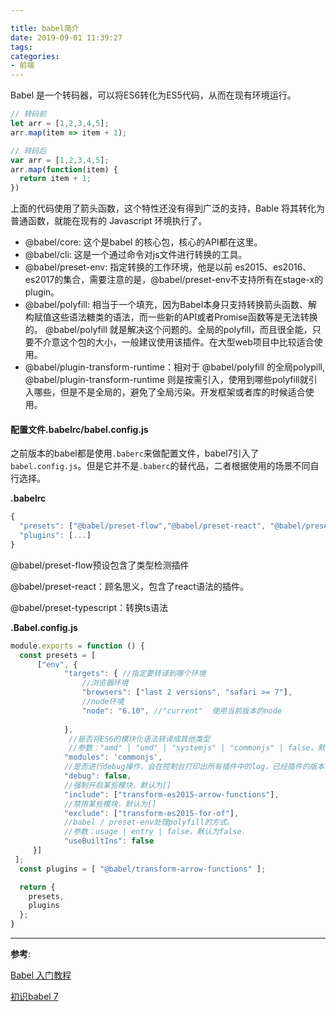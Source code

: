 ```yaml
---

title: babel简介
date: 2019-09-01 11:39:27
tags:
categories:
- 前端
---
```


Babel 是一个转码器，可以将ES6转化为ES5代码，从而在现有环境运行。

```javascript
// 转码前
let arr = [1,2,3,4,5];
arr.map(item => item + 1);

// 转码后
var arr = [1,2,3,4,5];
arr.map(function(item) {
  return item + 1;
})
```

上面的代码使用了箭头函数，这个特性还没有得到广泛的支持，Bable 将其转化为普通函数，就能在现有的 Javascript 环境执行了。



- @babel/core: 这个是babel 的核心包，核心的API都在这里。
- @babel/cli: 这是一个通过命令对js文件进行转换的工具。
- @babel/preset-env: 指定转换的工作环境，他是以前 es2015、es2016、es2017的集合，需要注意的是，@babel/preset-env不支持所有在stage-x的plugin。
- @babel/polyfill: 相当于一个填充，因为Babel本身只支持转换箭头函数、解构赋值这些语法糖类的语法，而一些新的API或者Promise函数等是无法转换的。 @babel/polyfill 就是解决这个问题的。全局的polyfill，而且很全能，只要不介意这个包的大小，一般建议使用该插件。在大型web项目中比较适合使用。
- @babel/plugin-transform-runtime：相对于 @babel/polyfill 的全局polypill, @babel/plugin-transform-runtime 则是按需引入，使用到哪些polyfill就引入哪些，但是不是全局的，避免了全局污染。开发框架或者库的时候适合使用。



#### 配置文件.babelrc/babel.config.js

之前版本的babel都是使用`.baberc`来做配置文件，babel7引入了`babel.config.js`。但是它并不是`.baberc`的替代品，二者根据使用的场景不同自行选择。

**.babelrc**

```javascript
{
  "presets": ["@babel/preset-flow","@babel/preset-react", "@babel/preset-typescript"],
  "plugins": [...]
}
```

@babel/preset-flow预设包含了类型检测插件

@babel/preset-react：顾名思义，包含了react语法的插件。

@babel/preset-typescript：转换ts语法

**.Babel.config.js**

```javascript
module.exports = function () {
  const presets = [ 
      ["env", {
            "targets": { //指定要转译到哪个环境
                //浏览器环境
                "browsers": ["last 2 versions", "safari >= 7"],
                //node环境
                "node": "6.10", //"current"  使用当前版本的node
                
            },
             //是否将ES6的模块化语法转译成其他类型
             //参数："amd" | "umd" | "systemjs" | "commonjs" | false，默认为'commonjs'
            "modules": 'commonjs',
            //是否进行debug操作，会在控制台打印出所有插件中的log，已经插件的版本
            "debug": false,
            //强制开启某些模块，默认为[]
            "include": ["transform-es2015-arrow-functions"],
            //禁用某些模块，默认为[]
            "exclude": ["transform-es2015-for-of"],
            //babel / preset-env处理polyfill的方式。
            //参数：usage | entry | false，默认为false.
            "useBuiltIns": false
     }]
 ];
  const plugins = [ "@babel/transform-arrow-functions" ];

  return {
    presets,
    plugins
  };
}
```



------

**参考**:

 [Babel 入门教程](http://www.ruanyifeng.com/blog/2016/01/babel.html) 

 [初识babel 7](https://www.jianshu.com/p/0ea6065cb39e)